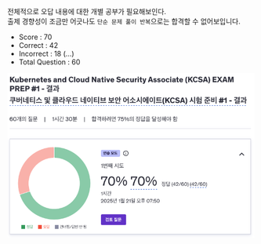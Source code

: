 전체적으로 오답 내용에 대한 개별 공부가 필요해보인다. <br>
출제 경향성이 조금만 어긋나도 `단순 문제 풀이 반복`으로는 합격할 수 없어보입니다.

- Score : 70
- Correct : 42
- Incorrect : 18 (...)
- Total Question : 60

<img src="./udemy-test-1.png" style="width: 600px;">
